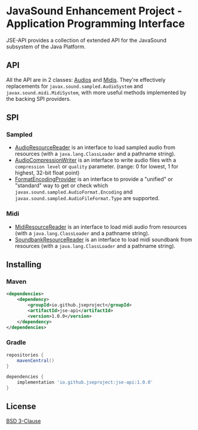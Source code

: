 # JavaSound Enhancement Project - Application Programming Interface

JSE-API provides a collection of extended API for the JavaSound subsystem of the Java Platform.

## API
All the API are in 2 classes: [Audios](/src/main/java/javasound/enhancement/sampled/Audios.java) and [Midis](/src/main/java/javasound/enhancement/midi/Midis.java).
They're effectively replacements for `javax.sound.sampled.AudioSystem` and `javax.sound.midi.MidiSystem`, with more useful methods implemented by the backing SPI providers.

## SPI
### Sampled
- [AudioResourceReader](/src/main/java/javasound/enhancement/sampled/spi/AudioResourceReader.java) is an interface to load sampled audio from resources (with a `java.lang.ClassLoader` and a pathname string).
- [AudioCompressionWriter](/src/main/java/javasound/enhancement/sampled/spi/AudioCompressionWriter.java) is an interface to write audio files with a `compression level` or `quality` parameter. (range: 0 for lowest, 1 for highest, 32-bit float point)
- [FormatEncodingProvider](/src/main/java/javasound/enhancement/sampled/spi/FormatEncodingProvider.java) is an interface to provide a "unified" or "standard" way to get or check which `javax.sound.sampled.AudioFormat.Encoding` and `javax.sound.sampled.AudioFileFormat.Type` are supported.

### Midi
- [MidiResourceReader](/src/main/java/javasound/enhancement/midi/spi/MidiResourceReader.java) is an interface to load midi audio from resources (with a `java.lang.ClassLoader` and a pathname string).
- [SoundbankResourceReader](/src/main/java/javasound/enhancement/midi/spi/SoundbankResourceReader.java) is an interface to load midi soundbank from resources (with a `java.lang.ClassLoader` and a pathname string).

## Installing
### Maven
```xml
<dependencies>
    <dependency>
        <groupId>io.github.jseproject</groupId>
        <artifactId>jse-api</artifactId>
        <version>1.0.0</version>
    </dependency>
</dependencies>
```
### Gradle
```groovy
repositories {
    mavenCentral()
}

dependencies {
    implementation 'io.github.jseproject:jse-api:1.0.0'
}
```

## License
[BSD 3-Clause](/LICENSE)
